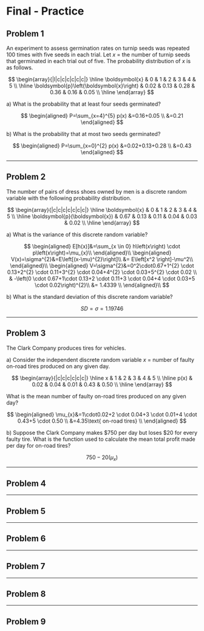 # Final - Practice

## Problem 1

An experiment to assess germination rates on turnip seeds was repeated
100 times with five seeds in each trial. Let $x$ = the number of turnip
seeds that germinated in each trial out of five. The probability
distribution of $x$ is as follows.

$$
\begin{array}{|l|c|c|c|c|c|c|}
\hline \boldsymbol{x} & 0 & 1 & 2 & 3 & 4 & 5 \\
\hline \boldsymbol{p}\left(\boldsymbol{x}\right) & 0.02 & 0.13 & 0.28 & 0.36 & 0.16 & 0.05 \\
\hline
\end{array}
$$

a)  What is the probability that at least four seeds germinated?

$$
\begin{aligned}
P=\sum_{x=4}^{5} p(x) &=0.16+0.05 \\
&=0.21
\end{aligned}
$$

b)  What is the probability that at most two seeds germinated?

$$
\begin{aligned}
P=\sum_{x=0}^{2} p(x) &=0.02+0.13+0.28 \\
&=0.43
\end{aligned}
$$

------------------------------------------------------------------------

## Problem 2

The number of pairs of dress shoes owned by men is a discrete random
variable with the following probability distribution.

$$
\begin{array}{|c|c|c|c|c|c|c|}
\hline \boldsymbol{x} & 0 & 1 & 2 & 3 & 4 & 5 \\
\hline \boldsymbol{p}(\boldsymbol{x}) & 0.67 & 0.13 & 0.11 & 0.04 & 0.03 & 0.02 \\
\hline
\end{array}
$$

a)  What is the variance of this discrete random variable?

$$
\begin{aligned}
E[h(x)]&=\sum_{x \in 0} h\left(x\right) \cdot p\left(x\right)=\mu_{x}\\
\end{aligned}\\
\begin{aligned}
V(x)=\sigma^{2}&=E\left[(x-\mu)^{2}\right]\\
&= E\left[x^2 \right]-\mu^2\\
\end{aligned}\\
\begin{aligned}
V=\sigma^{2}&=0^2\cdot0.67+1^{2} \cdot 0.13+2^{2} \cdot 0.11+3^{2} \cdot 0.04+4^{2} \cdot 0.03+5^{2} \cdot 0.02 \\
& -\left(0 \cdot 0.67+1\cdot 0.13+2 \cdot 0.11+3 \cdot 0.04+4 \cdot 0.03+5 \cdot 0.02\right)^{2}\\
&= 1.4339 \\
\end{aligned}\\
$$

b)  What is the standard deviation of this discrete random variable?

$$
SD = \sigma = 1.19746
$$

------------------------------------------------------------------------

## Problem 3

The Clark Company produces tires for vehicles.

a)  Consider the independent discrete random variable $x$ = number of
    faulty on-road tires produced on any given day.

$$
\begin{array}{|c|c|c|c|c|c|}
\hline x & 1 & 2 & 3 & 4 & 5 \\
\hline p(x) & 0.02 & 0.04 & 0.01 & 0.43 & 0.50 \\
\hline
\end{array}
$$

What is the mean number of faulty on-road tires produced on any given
day?

$$
\begin{aligned}
\mu_{x}&=1\cdot0.02+2 \cdot 0.04+3 \cdot 0.01+4 \cdot 0.43+5 \cdot 0.50 \\
&=4.35\text{ on-road tires} \\
\end{aligned}
$$

b)  Suppose the Clark Company makes $\$ 750$ per day but loses $\$ 20$
    for every faulty tire. What is the function used to calculate the
    mean total profit made per day for on-road tires?

$$
750-20\left(\mu_{x}\right)
$$

------------------------------------------------------------------------

## Problem 4

------------------------------------------------------------------------

## Problem 5

------------------------------------------------------------------------

## Problem 6

------------------------------------------------------------------------

## Problem 7

------------------------------------------------------------------------

## Problem 8

------------------------------------------------------------------------

## Problem 9
